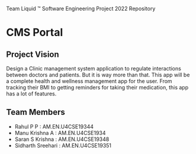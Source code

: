 Team Liquid ™ Software Engineering Project 2022 Repository

# CMS Portal

## Project Vision 
Design a Clinic management system application to regulate interactions between doctors and patients. But it is way more than that. This app will be a complete health and wellness management app for the user. From tracking their BMI to getting reminders for taking their medication, this app has a lot of features. 

## Team Members 
- Rahul P P : AM.EN.U4CSE19344
- Manu Krishna A : AM.EN.U4CSE1934
- Saran S Krishna : AM.EN.U4CSE19348
- Sidharth Sreehari : AM.EN.U4CSE19351




